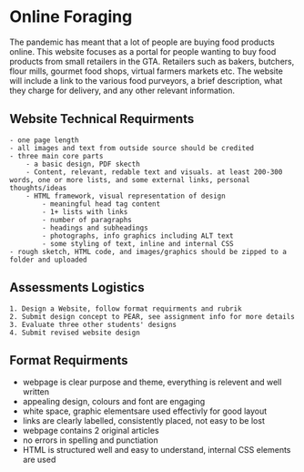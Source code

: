 # Online Foraging #

The pandemic has meant that a lot of people are buying food products online. This website focuses as a portal for people wanting to buy food products from small retailers in the GTA. Retailers such as bakers, butchers, flour mills, gourmet food shops, virtual farmers markets etc. The website will include a link to the various food purveyors, a brief description, what they charge for delivery, and any other relevant information.

## Website Technical Requirments ##
    - one page length
    - all images and text from outside source should be credited
    - three main core parts
        - a basic design, PDF skecth
        - Content, relevant, redable text and visuals. at least 200-300 words, one or more lists, and some external links, personal thoughts/ideas
        - HTML framework, visual representation of design
            - meaningful head tag content
            - 1+ lists with links
            - number of paragraphs
            - headings and subheadings
            - photographs, info graphics including ALT text
            - some styling of text, inline and internal CSS
    - rough sketch, HTML code, and images/graphics should be zipped to a folder and uploaded

## Assessments Logistics ##
    1. Design a Website, follow format requirments and rubrik
    2. Submit design concept to PEAR, see assignment info for more details
    3. Evaluate three other students' designs
    4. Submit revised website design

## Format Requirments ##
- webpage is clear purpose and theme, everything is relevent and well written
- appealing design, colours and font are engaging
- white space, graphic elementsare used effectivly for good layout
- links are clearly labelled, consistently placed, not easy to be lost
- webpage contains 2 original articles
- no errors in spelling and punctiation
- HTML is structured well and easy to understand, internal CSS elements are used
